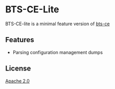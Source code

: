 # BTS-CE-Lite

BTS-CE-lite is a minimal feature version of [bts-ce](https://github.com/bodastage/bts-ce)

## Features
* Parsing configuration management dumps

## License

[Apache 2.0](LICENSE.md)
